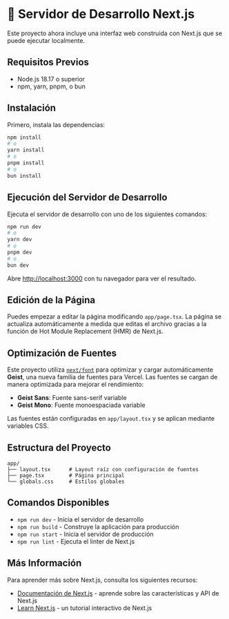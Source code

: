 # 🚀 Servidor de Desarrollo Next.js

Este proyecto ahora incluye una interfaz web construida con Next.js que se puede ejecutar localmente.

## Requisitos Previos

- Node.js 18.17 o superior
- npm, yarn, pnpm, o bun

## Instalación

Primero, instala las dependencias:

```bash
npm install
# o
yarn install
# o
pnpm install
# o
bun install
```

## Ejecución del Servidor de Desarrollo

Ejecuta el servidor de desarrollo con uno de los siguientes comandos:

```bash
npm run dev
# o
yarn dev
# o
pnpm dev
# o
bun dev
```

Abre [http://localhost:3000](http://localhost:3000) con tu navegador para ver el resultado.

## Edición de la Página

Puedes empezar a editar la página modificando `app/page.tsx`. La página se actualiza automáticamente a medida que editas el archivo gracias a la función de Hot Module Replacement (HMR) de Next.js.

## Optimización de Fuentes

Este proyecto utiliza [`next/font`](https://nextjs.org/docs/basic-features/font-optimization) para optimizar y cargar automáticamente **Geist**, una nueva familia de fuentes para Vercel. Las fuentes se cargan de manera optimizada para mejorar el rendimiento:

- **Geist Sans**: Fuente sans-serif variable
- **Geist Mono**: Fuente monoespaciada variable

Las fuentes están configuradas en `app/layout.tsx` y se aplican mediante variables CSS.

## Estructura del Proyecto

```
app/
├── layout.tsx      # Layout raíz con configuración de fuentes
├── page.tsx        # Página principal
└── globals.css     # Estilos globales
```

## Comandos Disponibles

- `npm run dev` - Inicia el servidor de desarrollo
- `npm run build` - Construye la aplicación para producción
- `npm run start` - Inicia el servidor de producción
- `npm run lint` - Ejecuta el linter de Next.js

## Más Información

Para aprender más sobre Next.js, consulta los siguientes recursos:

- [Documentación de Next.js](https://nextjs.org/docs) - aprende sobre las características y API de Next.js
- [Learn Next.js](https://nextjs.org/learn) - un tutorial interactivo de Next.js
